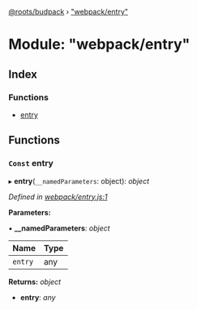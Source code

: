 [@roots/budpack](../globals.md) › ["webpack/entry"](_webpack_entry_.md)

# Module: "webpack/entry"

## Index

### Functions

* [entry](_webpack_entry_.md#const-entry)

## Functions

### `Const` entry

▸ **entry**(`__namedParameters`: object): *object*

*Defined in [webpack/entry.js:1](https://github.com/roots/bud-support/blob/49a29fe/src/budpack/builder/webpack/entry.js#L1)*

**Parameters:**

▪ **__namedParameters**: *object*

Name | Type |
------ | ------ |
`entry` | any |

**Returns:** *object*

* **entry**: *any*
